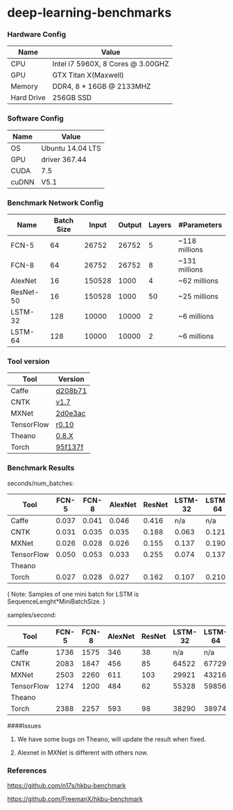 # deep-learning-benchmarks

### Hardware Config

| Name | Value |
|------|-------|
| CPU	| Intel i7 5960X, 8 Cores @ 3.00GHZ | 
| GPU	| GTX Titan X(Maxwell) | 
| Memory |	DDR4, 8 * 16GB @ 2133MHZ |
| Hard Drive |	256GB SSD | 

### Software Config

| Name | Value |
|------|-------|
|OS	| Ubuntu 14.04 LTS |
|GPU | driver	367.44 |
|CUDA	| 7.5 |
|cuDNN |	V5.1 |


### Benchmark Network Config

|Name | Batch Size | Input | Output | Layers | #Parameters |
|-----|------------|------|------|------|-------|
| FCN-5 | 64 | 26752 | 26752 | 5 | ~118 millions |
| FCN-8 | 64 | 26752 | 26752 | 8 | ~131 millions |
| AlexNet | 16 | 150528 | 1000 | 4 | ~62 millions |
| ResNet-50 | 16 | 150528 | 1000 | 50 | ~25 millions |
| LSTM-32 | 128 | 10000 | 10000 | 2 | ~6 millions |
| LSTM-64 | 128 | 10000 | 10000 | 2 | ~6 millions |

### Tool version

| Tool     | Version |
|----------|---------|
| Caffe | [d208b71](https://github.com/BVLC/caffe/commit/d208b714abb8425f1b96793e04508ad21724ae3f) |
| CNTK |[v1.7](https://cntk.ai/dll1-1.7.html)|
| MXNet | [2d0e3ac](https://github.com/dmlc/mxnet/tree/2d0e3ac8f017b15abf171f7acf0a3631fc4e2970)
| TensorFlow |  [r0.10](https://github.com/tensorflow/tensorflow/tree/r0.10) |
| Theano | [0.8.X](https://github.com/Theano/Theano/tree/0.8.X) |
| Torch | [95f137f](https://github.com/torch/torch7/tree/95f137f635c3b01d89b9c008b68a9321ca28e59b) |

### Benchmark Results


seconds/num_batches:

| Tool | FCN-5 | FCN-8 | AlexNet | ResNet | LSTM-32 | LSTM-64 |
|------|-------|-------|---------|--------|---------|---------|
|Caffe| 0.037 | 0.041 | 0.046 | 0.416 | n/a | n/a |
|CNTK| 0.031 | 0.035 | 0.035 | 0.188 | 0.063 | 0.121 |
|MXNet| 0.026 | 0.028 | 0.026 | 0.155 | 0.137 | 0.190 |
|TensorFlow| 0.050 | 0.053 | 0.033 | 0.255 | 0.074 | 0.137 |
|Theano|  |  |  |  |  |  |
|Torch| 0.027 | 0.028 | 0.027 | 0.162 | 0.107 | 0.210 |

( Note: Samples of one mini batch for LSTM is SequenceLenght*MiniBatchSize. )

samples/second:

| Tool | FCN-5 | FCN-8 | AlexNet | ResNet | LSTM-32 | LSTM-64 |
|------|-------|-------|---------|--------|---------|---------|
|Caffe| 1736 | 1575 | 346 | 38 | n/a | n/a |
|CNTK| 2083 | 1847 | 456 | 85 | 64522 | 67729 |
|MXNet| 2503 | 2260 | 611 | 103 | 29921 | 43216 |
|TensorFlow| 1274 | 1200 | 484 | 62 | 55328 | 59856 |
|Theano|  |  |  |  |  |  |
|Torch| 2388 | 2257 | 593 | 98 | 38290 | 38974 |


####Issues

1. We have some bugs on Theano, will update the result when fixed.

2. Alexnet in MXNet is different with others now.


### References

https://github.com/n17s/hkbu-benchmark

https://github.com/FreemanX/hkbu-benchmark
